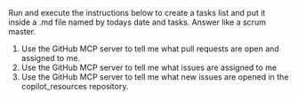Run and execute the instructions below to create a tasks list and put it inside a .md file named by todays date and tasks. Answer like a scrum master.

1. Use the GitHub MCP server to tell me what pull requests are open and assigned to me.
2. Use the GitHub MCP server to tell me what issues are assigned to me
3. Use the GitHub MCP server to tell me what new issues are opened in the copilot_resources repository.
